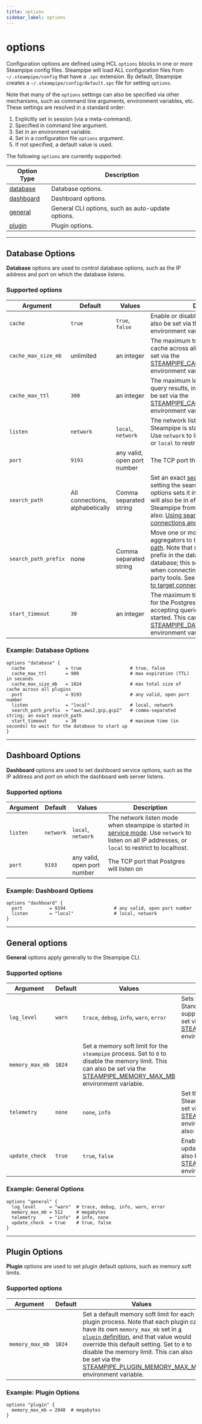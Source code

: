 ```yaml
---
title: options
sidebar_label: options
---
```


# options
Configuration options are defined using HCL `options` blocks in one or more Steampipe config files.  Steampipe will load ALL configuration files from `~/.steampipe/config` that have a `.spc` extension.  By default, Steampipe creates a `~/.steampipe/config/default.spc` file for setting `options`.  


Note that many of the `options` settings can also be specified via other mechanisms, such as command line arguments, environment variables, etc.  These settings are resolved in a standard order:
1. Explicitly set in session (via a meta-command).
2. Specified in command line argument.
3. Set in an environment variable.
4. Set in a configuration file `options` argument.
5. If not specified, a default value is used.

The following `options` are currently supported:

| Option Type                       | Description
|-|-
| [database](#database-options)     | Database options.
| [dashboard](#dashboard-options)   | Dashboard options.
| [general](#general-options)       | General CLI options, such as auto-update options.
| [plugin](#plugin-options)         | Plugin options.


---

## Database Options

**Database** options are used to control database options, such as the IP address and port on which the database listens.

### Supported options  
| Argument | Default | Values | Description 
|-|-|-|-
| `cache` | `true` | `true`, `false`  | Enable or disable query caching. This can also be set via the  [STEAMPIPE_CACHE](/docs/reference/env-vars/steampipe_cache) environment variable.
| `cache_max_size_mb` | unlimited | an integer    | The maximum total size of the query cache across all plugins.   This can also be set via the  [STEAMPIPE_CACHE_MAX_SIZE_MB](/docs/reference/env-vars/steampipe_cache_max_size_mb) environment variable.
| `cache_max_ttl` | `300` | an integer    | The maximum length of time to cache query results, in seconds. This can also be set via the  [STEAMPIPE_CACHE_MAX_TTL](/docs/reference/env-vars/steampipe_cache_max_ttl) environment variable.
| `listen` | `network` | `local`, `network`| The network listen mode when Steampipe is started in [service mode](/docs/managing/service#starting-the-database-in-service-mode). Use `network` to listen on all IP addresses, or `local` to restrict to localhost.
| `port` | `9193` | any valid, open port number | The TCP port that Postgres will listen on.
| `search_path` | All connections, alphabetically | Comma separated string | Set an exact [search path](managing/connections#setting-the-search-path).  Note that setting the search path in the database options sets it in the database; this setting will also be in effect when connecting to Steampipe from 3rd-party tools. See also: [Using search_path to target connections and aggregators](https://steampipe.io/docs/guides/search-path).
| `search_path_prefix` | none | Comma separated string | Move one or more connections or aggregators to the front of the  [search path](managing/connections#setting-the-search-path).  Note that setting the search path prefix in the database options sets in the database; this setting will also be in effect when connecting to Steampipe from 3rd-party tools. See also: [Using search_path to target connections and aggregators](https://steampipe.io/docs/guides/search-path).
| `start_timeout` | `30` | an integer | The maximum time (in seconds) to wait for the Postgres process to start accepting queries after it has been started. This can also be set via the  [STEAMPIPE_DATABASE_START_TIMEOUT](/docs/reference/env-vars/steampipe_database_start_timeout) environment variable.


### Example: Database Options

```hcl
options "database" {
  cache               = true                  # true, false
  cache_max_ttl       = 900                   # max expiration (TTL) in seconds
  cache_max_size_mb   = 1024                  # max total size of cache across all plugins
  port                = 9193                  # any valid, open port number
  listen              = "local"               # local, network
  search_path_prefix  = "aws,aws2,gcp,gcp2"   # comma-separated string; an exact search_path
  start_timeout       = 30                    # maximum time (in seconds) to wait for the database to start up
}
```



---
## Dashboard Options

**Dashboard** options are used to set dashboard service options, such as the IP address and port on which the dashboard web server listens.

### Supported options  
| Argument | Default | Values | Description 
|-|-|-|-
| `listen` | `network` | `local`, `network`| The network listen mode when steampipe is started in [service mode](/docs/managing/service#starting-the-database-in-service-mode). Use `network` to listen on all IP addresses, or `local` to restrict to localhost. 
| `port` | `9193` | any valid, open port number | The TCP port that Postgres will listen on


### Example: Dashboard Options

```hcl
options "dashboard" {
  port          = 9194                  # any valid, open port number
  listen        = "local"               # local, network
}
```


----
## General options
**General** options apply generally to the Steampipe CLI.

### Supported options  
| Argument | Default | Values | Description
|-|-|-|-
| `log_level` | `warn` | `trace`, `debug`, `info`, `warn`, `error` | Sets the output logging level. Standard log levels are supported. This can also be set via the  [STEAMPIPE_LOG_LEVEL](reference/env-vars/steampipe_log) environment variable.
| `memory_max_mb` | `1024` | Set a memory soft limit for the `steampipe` process.  Set to `0` to disable the memory limit.  This can also be set via the [STEAMPIPE_MEMORY_MAX_MB](/docs/reference/env-vars/steampipe_memory_max_mb) environment variable.
| `telemetry` | `none` | `none`, `info` | Set the telemetry level in Steampipe. This can also be set via the  [STEAMPIPE_TELEMETRY](reference/env-vars/steampipe_telemetry) environment variable. See also: [Telemetry](https://steampipe.io/blog/release-0-15-0#telemetry).
| `update_check` | `true` | `true`, `false` | Enable or disable automatic update checking. This can also be set via the  [STEAMPIPE_UPDATE_CHECK](reference/env-vars/steampipe_update_check) environment variable.

### Example: General Options  

```hcl
options "general" {
  log_level     = "warn"  # trace, debug, info, warn, error
  memory_max_mb = 512     # megabytes
  telemetry     = "info"  # info, none
  update_check  = true    # true, false
}
```

---
## Plugin Options

**Plugin** options are used to set plugin default options, such as memory soft limits.

### Supported options
| Argument | Default | Values | Description
|-|-|-|-
| `memory_max_mb` | `1024` | Set a default memory soft limit for each plugin process. Note that each plugin can have its own `memory_max_mb` set in [a `plugin` definition](/docs/reference/config-files/plugin), and that value would override this default setting. Set to `0` to disable the memory limit.  This can also be set via the [STEAMPIPE_PLUGIN_MEMORY_MAX_MB](/docs/reference/env-vars/steampipe_plugin_memory_max_mb) environment variable.


### Example: Plugin Options

```hcl
options "plugin" {
  memory_max_mb = 2048  # megabytes
}
```









